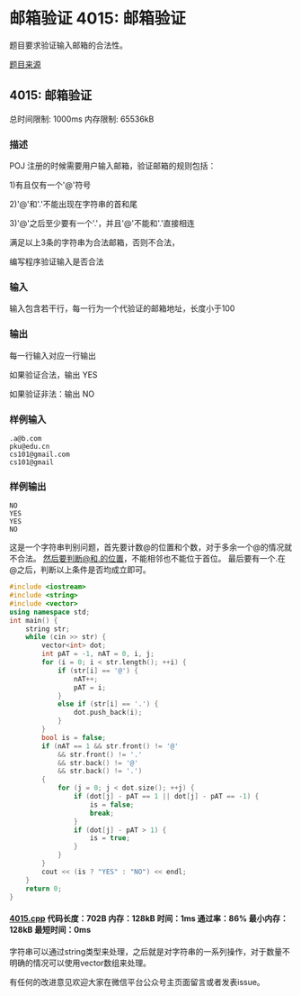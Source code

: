 # 邮箱验证 4015: 邮箱验证

题目要求验证输入邮箱的合法性。

[题目来源](http://bailian.openjudge.cn/practice/4015/)

## 4015: 邮箱验证

总时间限制: 1000ms    内存限制: 65536kB

### 描述

POJ 注册的时候需要用户输入邮箱，验证邮箱的规则包括：

1)有且仅有一个'@'符号

2)'@'和'.'不能出现在字符串的首和尾

3)'@'之后至少要有一个'.'，并且'@'不能和'.'直接相连

满足以上3条的字符串为合法邮箱，否则不合法，

编写程序验证输入是否合法

### 输入

输入包含若干行，每一行为一个代验证的邮箱地址，长度小于100

### 输出

每一行输入对应一行输出

如果验证合法，输出 YES

如果验证非法：输出 NO

### 样例输入
```
.a@b.com
pku@edu.cn
cs101@gmail.com
cs101@gmail
```
### 样例输出
```
NO
YES
YES
NO
```
这是一个字符串判别问题，首先要计数@的位置和个数，对于多余一个@的情况就不合法。
然后要判断@和.的位置，不能相邻也不能位于首位。
最后要有一个.在@之后，判断以上条件是否均成立即可。
```cpp
#include <iostream>
#include <string>
#include <vector>
using namespace std;
int main() {
	string str;
	while (cin >> str) {
		vector<int> dot;
		int pAT = -1, nAT = 0, i, j;
		for (i = 0; i < str.length(); ++i) {
			if (str[i] == '@') {
				nAT++;
				pAT = i;
			}
			else if (str[i] == '.') {
				dot.push_back(i);
			}
		}
		bool is = false;
		if (nAT == 1 && str.front() != '@' 
			&& str.front() != '.'
			&& str.back() != '@' 
			&& str.back() != '.') 
		{
			for (j = 0; j < dot.size(); ++j) {
				if (dot[j] - pAT == 1 || dot[j] - pAT == -1) {
					is = false;
					break;
				}
				if (dot[j] - pAT > 1) {
					is = true;
				}
			}
		}
		cout << (is ? "YES" : "NO") << endl;
	}
	return 0;
}
```
#### [4015.cpp](/Code/4000-4099/4015.cpp) 代码长度：702B 内存：128kB 时间：1ms 通过率：86% 最小内存：128kB  最短时间：0ms

字符串可以通过string类型来处理，之后就是对字符串的一系列操作，对于数量不明确的情况可以使用vector数组来处理。

有任何的改进意见欢迎大家在微信平台公众号主页面留言或者发表issue。
